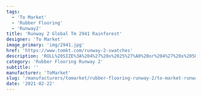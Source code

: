 ```yaml
---
tags:
  - 'To Market'
  - 'Rubber Flooring'
  - 'Runway2'
title: 'Runway 2 Global Tm 2941 Rainforest'
designer: 'To Market'
image_primary: 'img/2941.jpg'
href: 'https://www.tomkt.com/runway-2-swatches'
description: 'ROLL%20SIZE%3A%204%27%20x%2025%27%A0%20or%204%27%20x%2050%27'
category: 'Rubber Flooring Runway 2'
subtitle: ''
manufacturer: 'ToMarket'
slug: '/manufacturers/tomarket/rubber-flooring-runway-2/to-market-runway-2-global-tm-2941-rainforest'
date: '2021-02-22'
---
```

